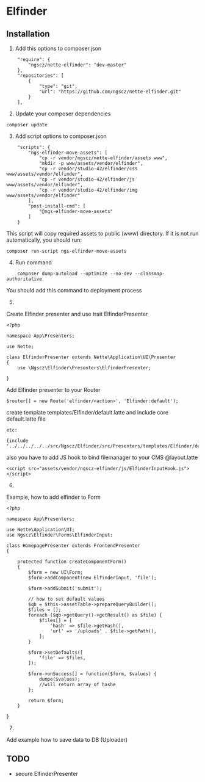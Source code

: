 # Elfinder

## Installation

1) Add this options to composer.json

```
	"require": {
		"ngscz/nette-elfinder": "dev-master"
	},
	"repositories": [
		{
			"type": "git",
			"url": "https://github.com/ngscz/nette-elfinder.git"
		}
	],
```

2) Update your composer dependencies

```
composer update
```

3) Add script options to composer.json

```
	"scripts": {
		"ngs-elfinder-move-assets": [
			"cp -r vendor/ngscz/nette-elfinder/assets www",
			"mkdir -p www/assets/vendor/elfinder",
			"cp -r vendor/studio-42/elfinder/css www/assets/vendor/elfinder",
			"cp -r vendor/studio-42/elfinder/js www/assets/vendor/elfinder",
			"cp -r vendor/studio-42/elfinder/img www/assets/vendor/elfinder"
		],
		"post-install-cmd": [
			"@ngs-elfinder-move-assets"
		]
	}
```

This script will copy required assets to public (www) directory. If it is not run automatically, you should run:

```
composer run-script ngs-elfinder-move-assets
```

4) Run command 


```
	composer dump-autoload --optimize --no-dev --classmap-authoritative
```

You should add this command to deployment process


5)

Create Elfinder presenter and use trait ElfinderPresenter

```
<?php

namespace App\Presenters;

use Nette;

class ElfinderPresenter extends Nette\Application\UI\Presenter
{
    use \Ngscz\Elfinder\Presenters\ElfinderPresenter;

}
```

Add Elfinder presenter to your Router

```
$router[] = new Route('elfinder/<action>', 'Elfinder:default');

```

create template templates/Elfinder/default.latte and include core default.latte file


```
etc:

{include '../../../../../src/Ngscz/Elfinder/src/Presenters/templates/Elfinder/default.latte'}
```

also you have to add JS hook to bind filemanager to your CMS @layout.latte

```
<script src="assets/vendor/ngscz-elfinder/js/ElfinderInputHook.js"></script>
```

6) 

Example, how to add elfinder to Form

```
<?php

namespace App\Presenters;

use Nette\Application\UI;
use Ngscz\Elfinder\Forms\ElfinderInput;

class HomepagePresenter extends FrontendPresenter
{

    protected function createComponentForm()
    {
        $form = new UI\Form;
        $form->addComponent(new ElfinderInput, 'file');

        $form->addSubmit('submit');

        // how to set default values
        $qb = $this->assetTable->prepareQueryBuilder();
        $files = [];
        foreach ($qb->getQuery()->getResult() as $file) {
            $files[] = [
                'hash' => $file->getHash(),
                'url' => '/uploads' . $file->getPath(),
            ];
        }

        $form->setDefaults([
            'file' => $files,
        ]);

        $form->onSuccess[] = function($form, $values) {
            dumpe($values);
            //will return array of hashe
        };

        return $form;
    }

}
```

7) 

Add example how to save data to DB (Uploader)

## TODO

- secure ElfinderPresenter

